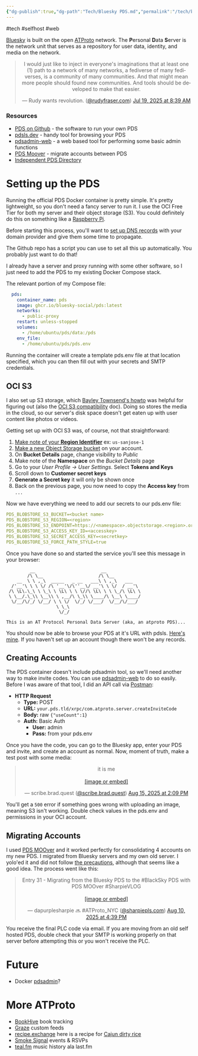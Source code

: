 ```yaml
---
{"dg-publish":true,"dg-path":"Tech/Bluesky PDS.md","permalink":"/tech/bluesky-pds/","noteIcon":"2"}
---
```


#tech #selfhost #web 

[Bluesky](https://bsky.app/) is built on the open [ATProto](https://atproto.com/) network. The **P**ersonal **D**ata **S**erver is the network unit that serves as a repository for user data, identity, and media on the network.

<center><blockquote class="bluesky-embed" data-bluesky-uri="at://did:plc:w4xbfzo7kqfes5zb7r6qv3rw/app.bsky.feed.post/3ludcalt7i224" data-bluesky-cid="bafyreigkq2j5c4pov7uqzvyijctafsyroyb4ws63hug2djsz7x267s2zva" data-bluesky-embed-color-mode="dark"><p lang="en">I would just like to inject in everyone&#x27;s imaginations that at least one (1) path to a network of many networks, a fediverse of many fediverses, is a community of many communities. And that might mean more people should found new communities. And tools should be developed to make that easier.</p>&mdash; Rudy wants revolution. (<a href="https://bsky.app/profile/did:plc:w4xbfzo7kqfes5zb7r6qv3rw?ref_src=embed">@rudyfraser.com</a>) <a href="https://bsky.app/profile/did:plc:w4xbfzo7kqfes5zb7r6qv3rw/post/3ludcalt7i224?ref_src=embed">Jul 19, 2025 at 8:39 AM</a></blockquote><script async src="https://embed.bsky.app/static/embed.js" charset="utf-8"></script></center>

### Resources
* [PDS on Github](https://github.com/bluesky-social/pds) - the software to run your own PDS
* [pdsls.dev](https://pdsls.dev/) - handy tool for browsing your PDS
* [pdsadmin-web](https://mkizka.github.io/pdsadmin-web/) - a web based tool for performing some basic admin functions
* [PDS Moover](https://pdsmoover.com/) - migrate accounts between PDS
* [Independent PDS Directory](https://blue.mackuba.eu/directory/pdses)
# Setting up the PDS
Running the official PDS Docker container is pretty simple. It's pretty lightweight, so you don't need a fancy server to run it. I use the OCI Free Tier for both my server and their object storage (S3). You could definitely do this on something like a [Raspberry Pi](https://amzn.to/4mNYSNL).

Before starting this process, you'll want to [set up DNS records](https://github.com/bluesky-social/pds?tab=readme-ov-file#configure-dns-for-your-domain) with your domain provider and give them some time to propagate. 

The Github repo has a script you can use to set all this up automatically. You probably just want to do that!

I already have a server and proxy running with some other software, so I just need to add the PDS to my existing Docker Compose stack.

The relevant portion of my Compose file:
```yaml
  pds:
    container_name: pds
    image: ghcr.io/bluesky-social/pds:latest
    networks:
      - public-proxy
    restart: unless-stopped
    volumes:
      - /home/ubuntu/pds/data:/pds
    env_file:
      - /home/ubuntu/pds/pds.env
```

Running the container will create a template pds.env file at that location specified, which you can then fill out with your secrets and SMTP credentials.
## OCI S3
I also set up S3 storage, which [Bayley Townsend's howto](https://baileytownsend.dev/articles/s3-blob-store) was helpful for figuring out (also the [OCI S3 compatibility](https://docs.oracle.com/en-us/iaas/Content/Object/Tasks/s3compatibleapi.htm) doc). Doing so stores the media in the cloud, so our server's disk space doesn't get eaten up with user content like photos or videos.

Getting set up with OCI S3 was, of course, not that straightforward:
1. [Make note of your **Region Identifier**](https://docs.oracle.com/en-us/iaas/Content/General/Concepts/regions.htm) ex: `us-sanjose-1`
2. [Make a new Object Storage bucket](https://cloud.oracle.com/object-storage) on your account.
3. On **Bucket Details** page, change visibility to *Public*
4. Make note of the **Namespace** on the *Bucket Details* page
5. Go to your *User Profile -> User Settings*. Select **Tokens and Keys**
6. Scroll down to **Customer secret keys**
7. **Generate a Secret key** it will only be shown once
8. Back on the previous page, you now need to copy the **Access key** from `...`

Now we have everything we need to add our secrets to our pds.env file:
```YAML
PDS_BLOBSTORE_S3_BUCKET=<bucket name>
PDS_BLOBSTORE_S3_REGION=<region>
PDS_BLOBSTORE_S3_ENDPOINT=https://<namespace>.objectstorage.<region>.oraclecloud.com
PDS_BLOBSTORE_S3_ACCESS_KEY_ID=<accesskey>
PDS_BLOBSTORE_S3_SECRET_ACCESS_KEY=<secretkey>
PDS_BLOBSTORE_S3_FORCE_PATH_STYLE=true
```

Once you have done so and started the service you'll see this message in your browser:
```
         __                         __
        /\ \__                     /\ \__
    __  \ \ ,_\  _____   _ __   ___\ \ ,_\   ___
  /'__'\ \ \ \/ /\ '__'\/\''__\/ __'\ \ \/  / __'\
 /\ \L\.\_\ \ \_\ \ \L\ \ \ \//\ \L\ \ \ \_/\ \L\ \
 \ \__/.\_\\ \__\\ \ ,__/\ \_\\ \____/\ \__\ \____/
  \/__/\/_/ \/__/ \ \ \/  \/_/ \/___/  \/__/\/___/
                   \ \_\
                    \/_/

This is an AT Protocol Personal Data Server (aka, an atproto PDS)...
```

You should now be able to browse your PDS at it's URL with pdsls. [Here's mine](https://pdsls.dev/hermitary.brad.quest). If you haven't set up an account though there won't be any records.
## Creating Accounts
The PDS container doesn't include pdsadmin tool, so we'll need another way to make invite codes. You can use [pdsadmin-web](https://mkizka.github.io/pdsadmin-web/) to do so easily. Before I was aware of that tool, I did an API call via [Postman](https://postman.co):

* **HTTP Request**
	* **Type:** POST
	* **URL:** `your.pds.tld/xrpc/com.atproto.server.createInviteCode`
	* **Body:** raw `{"useCount":1}`
	* **Auth:** Basic Auth
		* **User:** admin
		* **Pass:** from your pds.env

Once you have the code, you can go to the Bluesky app, enter your PDS and invite, and create an account as normal. Now, moment of truth, make a test post with some media:

<center><blockquote class="bluesky-embed" data-bluesky-uri="at://did:plc:nkurkqfdnnrplphhjnuksdzl/app.bsky.feed.post/3lwhrb2tedk2z" data-bluesky-cid="bafyreigure4da6zirxcercgp4f7hsufymdqs4vlh4d654ibzpfyddlypsy" data-bluesky-embed-color-mode="dark"><p lang="en">it is me<br><br><a href="https://bsky.app/profile/did:plc:nkurkqfdnnrplphhjnuksdzl/post/3lwhrb2tedk2z?ref_src=embed">[image or embed]</a></p>&mdash; scribe.brad.quest (<a href="https://bsky.app/profile/did:plc:nkurkqfdnnrplphhjnuksdzl?ref_src=embed">@scribe.brad.quest</a>) <a href="https://bsky.app/profile/did:plc:nkurkqfdnnrplphhjnuksdzl/post/3lwhrb2tedk2z?ref_src=embed">Aug 15, 2025 at 2:09 PM</a></blockquote><script async src="https://embed.bsky.app/static/embed.js" charset="utf-8"></script></center>

You'll get a `500` error if something goes wrong with uploading an image, meaning S3 isn't working. Double check values in the pds.env and permissions in your OCI account.
## Migrating Accounts
I used [PDS MOOver](https://pdsmoover.com/) and it worked perfectly for consolidating 4 accounts on my new PDS. I migrated from Bluesky servers and my own old server. I yolo'ed it and did not follow [the precautions](https://pdsmoover.com/info.html#precautions), although that seems like a good idea. The process went like this:

<center><blockquote class="bluesky-embed" data-bluesky-uri="at://did:plc:g7j6qok5us4hjqlwjxwrrkjm/app.bsky.feed.post/3lw3hcuojck2u" data-bluesky-cid="bafyreieowrhsk4r2qzx7vknkuvavz5edhuckex75uy6mqmrdwnd4rg5gma" data-bluesky-embed-color-mode="dark"><p lang="en">Entry 31 - Migrating from the Bluesky PDS to the #BlackSky PDS with PDS MOOver #SharpieVLOG<br><br><a href="https://bsky.app/profile/did:plc:g7j6qok5us4hjqlwjxwrrkjm/post/3lw3hcuojck2u?ref_src=embed">[image or embed]</a></p>&mdash; dapurplesharpie 🔜 #ATProto_NYC (<a href="https://bsky.app/profile/did:plc:g7j6qok5us4hjqlwjxwrrkjm?ref_src=embed">@sharpiepls.com</a>) <a href="https://bsky.app/profile/did:plc:g7j6qok5us4hjqlwjxwrrkjm/post/3lw3hcuojck2u?ref_src=embed">Aug 10, 2025 at 4:39 PM</a></blockquote><script async src="https://embed.bsky.app/static/embed.js" charset="utf-8"></script></center>

You receive the final PLC code via email. If you are moving from an old self hosted PDS, double check that your SMTP is working properly on that server before attempting this or you won't receive the PLC.
# Future
* Docker [pdsadmin](https://github.com/cr0ssing/pdsadmin-docker)?
# More ATProto
* [BookHive](https://bookhive.buzz/) book tracking
* [Graze](https://www.graze.social/) custom feeds
* [recipe.exchange](https://recipe.exchange/) here is a recipe for [Cajun dirty rice](https://recipe.exchange/recipes/01JEY7M7SXDCKHKE3EC4Y4EJ1F)
* [Smoke Signal](https://smokesignal.events/) events & RSVPs
* [teal.fm](https://teal.fm/) music history ala last.fm